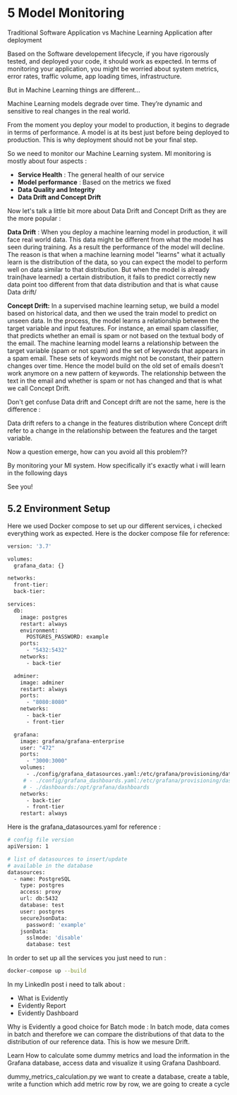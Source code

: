 # 5 Model Monitoring

Traditional Software Application vs Machine Learning Application after deployment

Based on the Software developement lifecycle, if you have rigorously tested, and deployed your code, it should work as expected. In terms of monitoring your application, you might be worried about system metrics, error rates, traffic volume, app loading times, infrastructure. 

But in Machine Learning things are different...

Machine Learning models degrade over time. They’re dynamic and sensitive to real changes in the real world. 

From the moment you deploy your model to production, it begins to degrade in terms of performance. A model is at its best just before being deployed to production. This is why deployment should not be your final step.


So we need to monitor our Machine Learning system. Ml monitoring is mostly about four aspects : 

- **Service Health** : The general health of our service 
- **Model performance** : Based on the metrics we fixed
- **Data Quality and Integrity**
- **Data Drift and Concept Drift**

Now let's talk a little bit more about Data Drift and Concept Drift as they are the more popular : 

**Data Drift** : When you deploy a machine learning model in production, it will face real world data. This data might be different from what the model has seen during training. As a result the performance of the model will decline. The reason is that when a machine learning model "learns" what it actually learn is the distribution of the data, so you can expect the model to perform well on data similar to that distribution. But when the model is already train(have learned) a certain distribution, it fails to predict correctly new data point too different from that data distribution and that is what cause Data drift/


**Concept Drift:** In a supervised machine learning setup, we build a model based on historical data, and then we used the train model to predict on unseen data.  In the process, the model learns a relationship between the target variable and input features. For instance, an email spam classifier, that predicts whether an email is spam or not based on the textual body of the email. The machine learning model learns a relationship between the target variable (spam or not spam) and the set of keywords that appears in a spam email. These sets of keywords might not be constant, their pattern changes over time. Hence the model build on the old set of emails doesn’t work anymore on a new pattern of keywords. The relationship between the text in the email and whether is spam or not has changed and that is what we call Concept Drift. 

Don't get confuse Data drift and Concept drift are not the same, here is the difference : 

Data drift refers to a change in the features distribution where Concept drift refer to a change in the relationship between the features and the target variable.

Now a question emerge, how can you avoid all this problem??

By monitoring your Ml system. How specifically it's exactly what i will learn in the following days

See you!


## 5.2 Environment Setup

Here we used Docker compose to set up our different services, i checked everything work as expected. Here is the docker compose file for reference: 


```bash
version: '3.7'

volumes: 
  grafana_data: {}

networks:
  front-tier:
  back-tier:

services:
  db:
    image: postgres
    restart: always
    environment:
      POSTGRES_PASSWORD: example
    ports:
      - "5432:5432"
    networks:
      - back-tier

  adminer:
    image: adminer
    restart: always
    ports:
      - "8080:8080"
    networks:
      - back-tier
      - front-tier  

  grafana:
    image: grafana/grafana-enterprise
    user: "472"
    ports:
      - "3000:3000"
    volumes:
      - ./config/grafana_datasources.yaml:/etc/grafana/provisioning/datasources/datasource.yaml:ro
     # - ./config/grafana_dashboards.yaml:/etc/grafana/provisioning/dashboards/dashboards.yaml:ro
     # - ./dashboards:/opt/grafana/dashboards
    networks:
      - back-tier
      - front-tier
    restart: always
```

Here is the grafana_datasources.yaml for reference : 

```bash
# config file version
apiVersion: 1

# list of datasources to insert/update
# available in the database
datasources:
  - name: PostgreSQL
    type: postgres
    access: proxy
    url: db:5432
    database: test
    user: postgres
    secureJsonData:
      password: 'example'
    jsonData:
      sslmode: 'disable'
      database: test
```

In order to set up all the services you just need to run : 

```bash
docker-compose up --build
```


In my LinkedIn post i need to talk about : 

- What is Evidently
- Evidently Report
- Evidently Dashboard

Why is Evidently a good choice for Batch mode : In batch mode, data comes in batch and therefore we can compare the distributions of that data to the distribution of our reference data. This is how we mesure Drift.


Learn How to calculate some dummy metrics and load the information in the Grafana database, access data and visualize it using Grafana Dashboard.

dummy_metrics_calculation.py we want to create a database, create a table, write a function which add metric row by row, we are going to create a cycle
    
